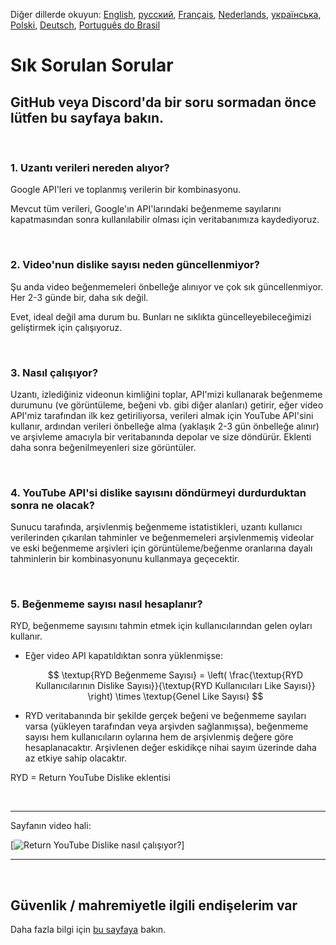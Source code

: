 Diğer dillerde okuyun: [English](FAQ.md), [русский](FAQru.md), [Français](FAQfr.md), [Nederlands](FAQnl.md), [українська](FAQuk.md), [Polski](FAQpl.md), [Deutsch](FAQde.md), [Português do Brasil](FAQpt_BRmd)


# Sık Sorulan Sorular

## GitHub veya Discord'da bir soru sormadan önce lütfen bu sayfaya bakın.

<br>

### **1. Uzantı verileri nereden alıyor?**

Google API'leri ve toplanmış verilerin bir kombinasyonu.

Mevcut tüm verileri, Google'ın API'larındaki beğenmeme sayılarını kapatmasından sonra kullanılabilir olması için veritabanımıza kaydediyoruz.

<br>

### **2. Video'nun dislike sayısı neden güncellenmiyor?**

Şu anda video beğenmemeleri önbelleğe alınıyor ve çok sık güncellenmiyor. Her 2-3 günde bir, daha sık değil.

Evet, ideal değil ama durum bu. Bunları ne sıklıkta güncelleyebileceğimizi geliştirmek için çalışıyoruz.

<br>

### **3. Nasıl çalışıyor?**

Uzantı, izlediğiniz videonun kimliğini toplar, API'mizi kullanarak beğenmeme durumunu (ve görüntüleme, beğeni vb. gibi diğer alanları) getirir, eğer video API'miz tarafından ilk kez getiriliyorsa, verileri almak için YouTube API'sini kullanır, ardından verileri önbelleğe alma (yaklaşık 2-3 gün önbelleğe alınır) ve arşivleme amacıyla bir veritabanında depolar ve size döndürür. Eklenti daha sonra beğenilmeyenleri size görüntüler.

<br>

### **4. YouTube API'si dislike sayısını döndürmeyi durdurduktan sonra ne olacak?**

Sunucu tarafında, arşivlenmiş beğenmeme istatistikleri, uzantı kullanıcı verilerinden çıkarılan tahminler ve beğenmemeleri arşivlenmemiş videolar ve eski beğenmeme arşivleri için görüntüleme/beğenme oranlarına dayalı tahminlerin bir kombinasyonunu kullanmaya geçecektir.

<br>

### **5. Beğenmeme sayısı nasıl hesaplanır?**

RYD, beğenmeme sayısını tahmin etmek için kullanıcılarından gelen oyları kullanır.

- Eğer video API kapatıldıktan sonra yüklenmişse:

  $$ \textup{RYD Beğenmeme Sayısı} = \left( \frac{\textup{RYD Kullanıcılarının Dislike Sayısı}}{\textup{RYD Kullanıcıları Like Sayısı}} \right) \times \textup{Genel Like Sayısı} $$

- RYD veritabanında bir şekilde gerçek beğeni ve beğenmeme sayıları varsa (yükleyen tarafından veya arşivden sağlanmışsa), beğenmeme sayısı hem kullanıcıların oylarına hem de arşivlenmiş değere göre hesaplanacaktır. Arşivlenen değer eskidikçe nihai sayım üzerinde daha az etkiye sahip olacaktır.

RYD = Return YouTube Dislike eklentisi

<br>

---

Sayfanın video hali:

[![Return YouTube Dislike nasıl çalışıyor?](https://www.youtube.com/watch?v=GSmmtv-0yYQ)]

---

<br>

## Güvenlik / mahremiyetle ilgili endişelerim var

Daha fazla bilgi için [bu sayfaya](SECURITY-FAQtr.md) bakın.
